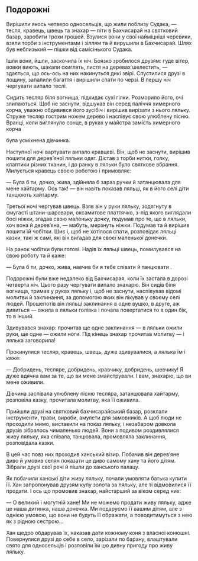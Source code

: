 ## Подорожні

Вирішили якось четверо односельців, що жили поблизу Судака, — тесля, кравець, швець та знахар — піти в Бахчисарай на святковий базар, заробити трохи грошей.
Взулися вони у свої найміцніші черевики, взяли торби з інструментами і зіллям та й вирушили в Бахчисарай.
Шлях був неблизький — пішки від самісінького Судака.

Ішли вони, йшли, заскочила їх ніч.
Боязко зробилося друзям: гуде вітер, вовки виють, шакали скиглять, листя на деревах шелестить, — здається, що ось-ось на них накинуться дикі звірі.
Спустилися друзі в лощину, запалили багаття і вирішили спати по черзі.
В першу ніч чергувати випало теслі.

Сидить тесляр біля вогнища, підкидає сухі гілки.
Розморило його, очі злипаються.
Щоб не заснути, відшукав він серед паліччя химерного корча, уважно обдивився його зусібіч і вирішив вирізати з нього ляльку.
Струже тесляр гострим ножем дерево і наспівує свою улюблену пісню.
Вранці, коли виглянуло сонце, в руках у майстра замість химерного корча

була усміхнена дівчинка.

Наступної ночі вартувати випало кравцеві.
Він, щоб не заснути, вирішив пошити для дерев’яної ляльки одяг.
Дістав з торби нитки, голку, клаптики різних тканин, і до ранку в ляльки було святкове вбрання.
Милується кравець своєю роботою і примовляє:

— Була б ти, дочко, жива, здійняла б зараз ручки й затанцювала для мене хайтарму.
Ось так! — він навіть показав ляльці, як в його селі діти танцюють хайтарму.

Третьої ночі чергував швець.
Взяв він у руки ляльку, зодягнуту в смугасті штани-шаровари, оксамитове платтячко, з-під якого виглядали босі ніжки, згадав свою маленьку дочку, подумав про те, що в ляльки, хоч вона й дерев’яна, — мабуть, мерзнуть ніжки.
Подумав та й вирішив пошити їй чобітки.
Шиє і, щоб не хотілося спати, розповідає ляльці казки, такі ж самі, які він вигадав для своєї маленької донечки.

На ранок чобітки були готові.
Надів їх ляльці швець, помилувався на свою роботу та й каже:

— Була б ти, дочко, жива, навчив би я тебе співати й танцювати .

Подорожні були вже недалеко від Бахчисарая, коли їх застала в дорозі четверта ніч.
Цього разу чергувати випало знахарю.
Він сидів біля вогнища, тримав у руках ляльку і, щоб не заснути, наспівував відомі молитви й заклинання, за допомогою яких він лікував у своєму селі людей.
Прошепотів він ляльці заклинання в одне вушко, в друге, аж дивиться — ожила в ляльки голівка і почала повертатися то в один бік, то в інший.

Здивувався знахар: прочитав ще одне заклинання — в ляльки ожили руки, ще одне — ожили ноги.
Під кінець знахар прочитав молитву — і лялька заговорила!

Прокинулися тесляр, кравець, швець, дуже здивувалися, а лялька їм і каже:

— Добридень, тесляре, добридень, кравчику, добридень, шевчику!
Я дуже вдячна вам за те, що ви мене змайстрували.
І вам, знахарю, що ви мене оживили.

Дівчина заспівала улюблену пісню тесляра, затанцювала хайтарму, розповіла казку, прочитала молитву, яка її оживила.

Прийшли друзі на святковий бахчисарайський базар, розклали інструменти, трави, вироби, амулети для замовників.
А щоб люди не проходили мимо, виставили на показ ляльку, і незабаром довкола друзів зібралось чималенько людей.
Вони з подивом роздивлялися живу ляльку, яка співала, танцювала, промовляла заклинання, розповідала казки.

В цей час повз них проходив ханський візир.
Побачив він дерев’яне диво й умовив селян показати це диво самому хану та його дітям.
Зібрали друзі свої речі й пішли до ханського палацу.

Як побачили ханські діти живу ляльку, почали умовляти батька купити її.
Хан запропонував друзям купу золота за ляльку, але ті відмовилися її продати.
І ось що промовив знахар, найстарший за віком серед них:

— О великий і могутній хане!
Ми не можемо продати живу ляльку, адже це наша дитинка, наша донечка.
Ми подаруємо її вашим дітям, але з однією умовою, що вони не будуть її ображати, а поводитимуться з нею як з рідною сестрою...

Хан щедро обдарував їх, наказав дати кожному коня з власної конюшні.
Повернулися друзі до себе в село, зарізали по барану, влаштували свято для односельців і розповіли їм цю дивну пригоду про живу ляльку.
